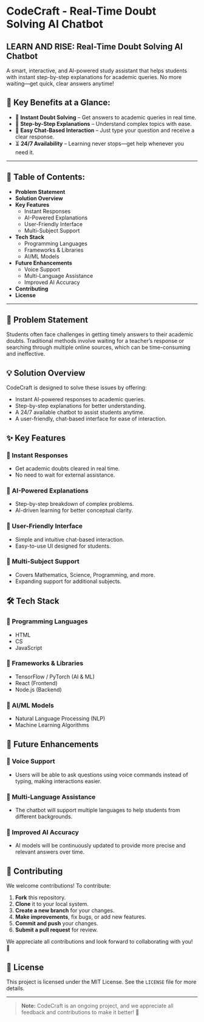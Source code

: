 # CodeCraft - Real-Time Doubt Solving AI Chatbot

## LEARN AND RISE: Real-Time Doubt Solving AI Chatbot

A smart, interactive, and AI-powered study assistant that helps students with instant step-by-step explanations for academic queries. No more waiting—get quick, clear answers anytime!

## 🔹 Key Benefits at a Glance:

- 📖 **Instant Doubt Solving** – Get answers to academic queries in real time.
- 🧠 **Step-by-Step Explanations** – Understand complex topics with ease.
- 💬 **Easy Chat-Based Interaction** – Just type your question and receive a clear response.
- ⏳ **24/7 Availability** – Learning never stops—get help whenever you need it.

---

## 📌 Table of Contents:

- **Problem Statement**
- **Solution Overview**
- **Key Features**
  - Instant Responses
  - AI-Powered Explanations
  - User-Friendly Interface
  - Multi-Subject Support
- **Tech Stack**
  - Programming Languages
  - Frameworks & Libraries
  - AI/ML Models
- **Future Enhancements**
  - Voice Support
  - Multi-Language Assistance
  - Improved AI Accuracy
- **Contributing**
- **License**

---

## 🚀 Problem Statement

Students often face challenges in getting timely answers to their academic doubts. Traditional methods involve waiting for a teacher’s response or searching through multiple online sources, which can be time-consuming and ineffective.

## 💡 Solution Overview

CodeCraft is designed to solve these issues by offering:
- Instant AI-powered responses to academic queries.
- Step-by-step explanations for better understanding.
- A 24/7 available chatbot to assist students anytime.
- A user-friendly, chat-based interface for ease of interaction.

## ✨ Key Features

### 🔹 Instant Responses
- Get academic doubts cleared in real time.
- No need to wait for external assistance.

### 🔹 AI-Powered Explanations
- Step-by-step breakdown of complex problems.
- AI-driven learning for better conceptual clarity.

### 🔹 User-Friendly Interface
- Simple and intuitive chat-based interaction.
- Easy-to-use UI designed for students.

### 🔹 Multi-Subject Support
- Covers Mathematics, Science, Programming, and more.
- Expanding support for additional subjects.

## 🛠️ Tech Stack

### 🔹 Programming Languages
- HTML
- CS
- JavaScript

### 🔹 Frameworks & Libraries
- TensorFlow / PyTorch (AI & ML)
- React (Frontend)
- Node.js (Backend)

### 🔹 AI/ML Models
- Natural Language Processing (NLP)
- Machine Learning Algorithms

## 🔮 Future Enhancements

### 🔹 Voice Support
- Users will be able to ask questions using voice commands instead of typing, making interactions easier.

### 🔹 Multi-Language Assistance
- The chatbot will support multiple languages to help students from different backgrounds.

### 🔹 Improved AI Accuracy
- AI models will be continuously updated to provide more precise and relevant answers over time.

## 🤝 Contributing

We welcome contributions! To contribute:
1. **Fork** this repository.
2. **Clone** it to your local system.
3. **Create a new branch** for your changes.
4. **Make improvements**, fix bugs, or add new features.
5. **Commit and push** your changes.
6. **Submit a pull request** for review.

We appreciate all contributions and look forward to collaborating with you! 🚀

## 📜 License

This project is licensed under the MIT License. See the `LICENSE` file for more details.

---

> **Note:** CodeCraft is an ongoing project, and we appreciate all feedback and contributions to make it better! 🚀

